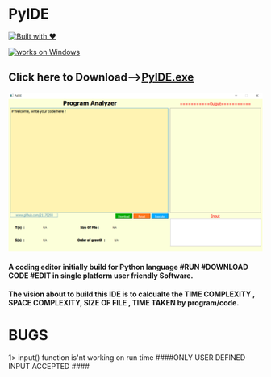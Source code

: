 # PyIDE
[![Built with ❤](https://forthebadge.com/images/badges/built-with-love.svg)](https://forthebadge.com/#)

[![works on Windows](https://img.shields.io/badge/works%20on-Windows-blue.svg)](http://shields.io/#your-badge)

<h2>Click here to Download--><a href="https://drive.google.com/open?id=14vRy415sqWU1p2YfgBhsRTikBMedW0Z5">PyIDE.exe</a></h2>


<img src="pic.png">

<h4>A coding editor initially build for Python language #RUN #DOWNLOAD CODE #EDIT  in single platform user friendly Software.</h4>

<h4>The vision about to build this IDE is to calcualte the TIME COMPLEXITY , SPACE COMPLEXITY, SIZE OF FILE , TIME TAKEN by program/code. </h4>

# BUGS

1> input() function is'nt working on run time
####ONLY USER DEFINED INPUT ACCEPTED ####
